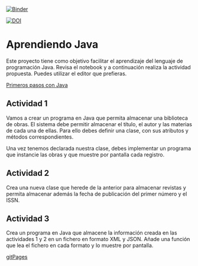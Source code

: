 [![Binder](https://mybinder.org/badge_logo.svg)](https://mybinder.org/v2/gh/hibernator11/AprediendoJava/master)


[![DOI](https://zenodo.org/badge/252149049.svg)](https://zenodo.org/badge/latestdoi/252149049)


# Aprendiendo Java

Este proyecto tiene como objetivo facilitar el aprendizaje del lenguaje de programación Java. Revisa el notebook y a continuación realiza la actividad propuesta. Puedes utilizar el editor que prefieras.

[Primeros pasos con Java](https://nbviewer.jupyter.org/github/hibernator11/AprediendoJava/blob/master/PrimerosPasosConJava.ipynb)

## Actividad 1
Vamos a crear un programa en Java que permita almacenar una biblioteca de obras. El sistema debe permitir almacenar el título, el autor y las materias de cada una de ellas. Para ello debes definir una clase, con sus atributos y métodos correspondientes.

Una vez tenemos declarada nuestra clase, debes implementar un programa que instancie las obras y que muestre por pantalla cada registro.

## Actividad 2
Crea una nueva clase que herede de la anterior para almacenar revistas y permita almacenar además la fecha de publicación del primer número y el ISSN.

## Actividad 3
Crea un programa en Java que almacene la información creada en las actividades 1 y 2 en un fichero en formato XML y JSON. Añade una función que lea el fichero en cada formato y lo muestre por pantalla.

[gitPages](https://hibernator11.github.io/AprediendoJava/)
